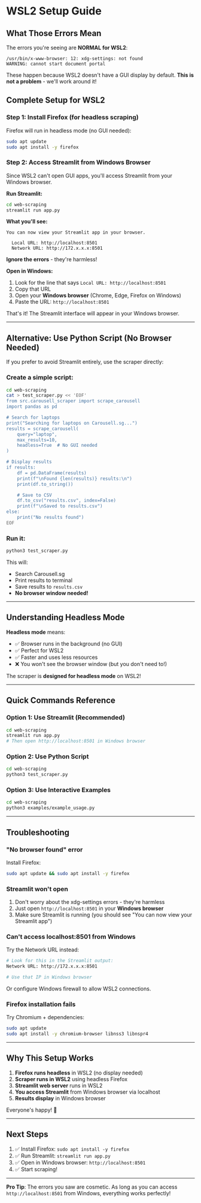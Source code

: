 # WSL2 Setup Guide

## What Those Errors Mean

The errors you're seeing are **NORMAL for WSL2**:

```
/usr/bin/x-www-browser: 12: xdg-settings: not found
WARNING: cannot start document portal
```

These happen because WSL2 doesn't have a GUI display by default. **This is not a problem** - we'll work around it!

## Complete Setup for WSL2

### Step 1: Install Firefox (for headless scraping)

Firefox will run in headless mode (no GUI needed):

```bash
sudo apt update
sudo apt install -y firefox
```

### Step 2: Access Streamlit from Windows Browser

Since WSL2 can't open GUI apps, you'll access Streamlit from your Windows browser.

**Run Streamlit:**
```bash
cd web-scraping
streamlit run app.py
```

**What you'll see:**
```
You can now view your Streamlit app in your browser.

  Local URL: http://localhost:8501
  Network URL: http://172.x.x.x:8501
```

**Ignore the errors** - they're harmless!

**Open in Windows:**
1. Look for the line that says `Local URL: http://localhost:8501`
2. Copy that URL
3. Open your **Windows browser** (Chrome, Edge, Firefox on Windows)
4. Paste the URL: `http://localhost:8501`

That's it! The Streamlit interface will appear in your Windows browser.

---

## Alternative: Use Python Script (No Browser Needed)

If you prefer to avoid Streamlit entirely, use the scraper directly:

### Create a simple script:

```bash
cd web-scraping
cat > test_scraper.py << 'EOF'
from src.carousell_scraper import scrape_carousell
import pandas as pd

# Search for laptops
print("Searching for laptops on Carousell.sg...")
results = scrape_carousell(
    query="laptop",
    max_results=10,
    headless=True  # No GUI needed
)

# Display results
if results:
    df = pd.DataFrame(results)
    print(f"\nFound {len(results)} results:\n")
    print(df.to_string())

    # Save to CSV
    df.to_csv("results.csv", index=False)
    print(f"\nSaved to results.csv")
else:
    print("No results found")
EOF
```

### Run it:

```bash
python3 test_scraper.py
```

This will:
- Search Carousell.sg
- Print results to terminal
- Save results to `results.csv`
- **No browser window needed!**

---

## Understanding Headless Mode

**Headless mode** means:
- ✅ Browser runs in the background (no GUI)
- ✅ Perfect for WSL2
- ✅ Faster and uses less resources
- ❌ You won't see the browser window (but you don't need to!)

The scraper is **designed for headless mode** on WSL2!

---

## Quick Commands Reference

### Option 1: Use Streamlit (Recommended)

```bash
cd web-scraping
streamlit run app.py
# Then open http://localhost:8501 in Windows browser
```

### Option 2: Use Python Script

```bash
cd web-scraping
python3 test_scraper.py
```

### Option 3: Use Interactive Examples

```bash
cd web-scraping
python3 examples/example_usage.py
```

---

## Troubleshooting

### "No browser found" error

Install Firefox:
```bash
sudo apt update && sudo apt install -y firefox
```

### Streamlit won't open

1. Don't worry about the xdg-settings errors - they're harmless
2. Just open `http://localhost:8501` in your **Windows browser**
3. Make sure Streamlit is running (you should see "You can now view your Streamlit app")

### Can't access localhost:8501 from Windows

Try the Network URL instead:
```bash
# Look for this in the Streamlit output:
Network URL: http://172.x.x.x:8501

# Use that IP in Windows browser
```

Or configure Windows firewall to allow WSL2 connections.

### Firefox installation fails

Try Chromium + dependencies:
```bash
sudo apt update
sudo apt install -y chromium-browser libnss3 libnspr4
```

---

## Why This Setup Works

1. **Firefox runs headless** in WSL2 (no display needed)
2. **Scraper runs in WSL2** using headless Firefox
3. **Streamlit web server** runs in WSL2
4. **You access Streamlit** from Windows browser via localhost
5. **Results display** in Windows browser

Everyone's happy! 🎉

---

## Next Steps

1. ✅ Install Firefox: `sudo apt install -y firefox`
2. ✅ Run Streamlit: `streamlit run app.py`
3. ✅ Open in Windows browser: `http://localhost:8501`
4. ✅ Start scraping!

---

**Pro Tip**: The errors you saw are cosmetic. As long as you can access `http://localhost:8501` from Windows, everything works perfectly!
